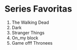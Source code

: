 <!DOCTYPE html>
<html lang="en">
<head>
    <meta charset="UTF-8">
    <meta http-equiv="X-UA-Compatible" content="IE=edge">
    <meta name="viewport" content="width=device-width, initial-scale=1.0">
    <title>PROYECTO</title>
</head>
<body>
    <H1>Series Favoritas</H1>
    <ol>
        <li>The Walking Dead</li>
        <li>Dark</li>
        <li>Stranger Things</li>
        <li>On_my block</li>
        <li>Game offf Thronees</li>
    </ol>
</body>
</html>

